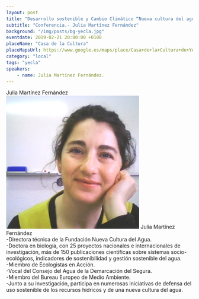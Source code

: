 ```yaml
---
layout: post
title: "Desarrollo sostenible y Cambio Climático “Nueva cultura del agua”"
subtitle: "Conferencia.- Julia Martínez Fernández"
background: "/img/posts/bg-yecla.jpg"
eventdate: 2019-02-21 20:00:00 +0100
placeName: "Casa de la Cultura"
placeMapsUrl: https://www.google.es/maps/place/Casa+de+la+Cultura+de+Yecla/@38.613739,-1.1156363,17z/data=!4m8!1m2!2m1!1sauditorio+municipal+yecla!3m4!1s0xd63fdb68b74c103:0xb713062e95f93a05!8m2!3d38.6122691!4d-1.1132321
category: "local"
tags: "yecla"
speakers:
    - name: Julia Martínez Fernández.
---
```



Julia Martínez Fernández  
![cartel](/img/posts/juliajpeg.jpg)
Julia Martínez Fernández  
-Directora técnica de la Fundación Nueva Cultura del Agua.    
-Doctora en biología, con 25 proyectos nacionales e internacionales de investigación, más de 150 publicaciones científicas sobre sistemas socio-ecológicos, indicadores de  sostenibilidad y gestión sostenible del agua.  
-Miembro de Ecologistas en Acción.    
-Vocal del Consejo del Agua de la Demarcación del Segura.    
-Miembro del Bureau Europeo de Medio Ambiente.  
-Junto a su investigación, participa en numerosas iniciativas de defensa del uso sostenible de los recursos hídricos y de una nueva cultura del agua.
